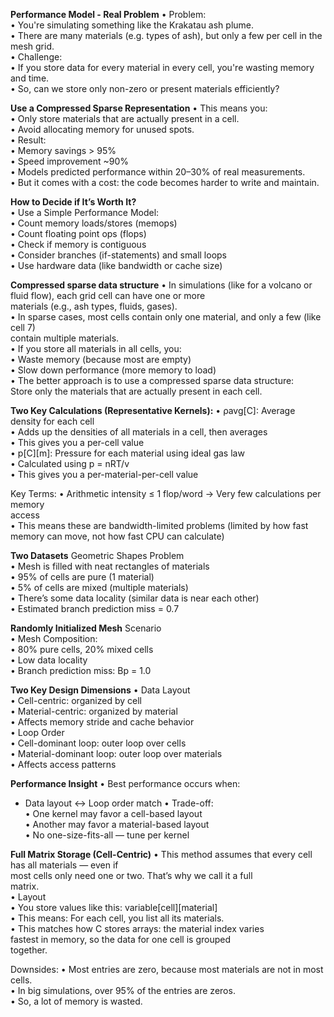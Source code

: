 **Performance Model - Real Problem**
• Problem:  
	• You're simulating something like the Krakatau ash plume.  
	• There are many materials (e.g. types of ash), but only a few per cell in the  
mesh grid.  
• Challenge:  
	• If you store data for every material in every cell, you're wasting memory  
	and time.  
	• So, can we store only non-zero or present materials efficiently?

**Use a Compressed Sparse Representation**
• This means you:  
	• Only store materials that are actually present in a cell.  
	• Avoid allocating memory for unused spots.  
• Result:  
	• Memory savings > 95%  
	• Speed improvement ~90%  
	• Models predicted performance within 20–30% of real measurements.  
	• But it comes with a cost: the code becomes harder to write and maintain.

**How to Decide if It’s Worth It?**  
• Use a Simple Performance Model:  
	• Count memory loads/stores (memops)  
	• Count floating point ops (flops)  
	• Check if memory is contiguous  
	• Consider branches (if-statements) and small loops  
	• Use hardware data (like bandwidth or cache size)

**Compressed sparse data structure**
• In simulations (like for a volcano or fluid flow), each grid cell can have one or more  
materials (e.g., ash types, fluids, gases).  
• In sparse cases, most cells contain only one material, and only a few (like cell 7)  
contain multiple materials.  
• If you store all materials in all cells, you:  
• Waste memory (because most are empty)  
• Slow down performance (more memory to load)  
• The better approach is to use a compressed sparse data structure:  
Store only the materials that are actually present in each cell.

**Two Key Calculations (Representative Kernels):**
• ρavg[C]: Average density for each cell  
	• Adds up the densities of all materials in a cell, then averages  
	• This gives you a per-cell value  
• p[C][m]: Pressure for each material using ideal gas law  
	• Calculated using p = nRT/v  
	• This gives you a per-material-per-cell value

Key Terms:
• Arithmetic intensity ≤ 1 flop/word -> Very few calculations per memory  
access  
• This means these are bandwidth-limited problems (limited by how fast  
memory can move, not how fast CPU can calculate)

**Two Datasets**
Geometric Shapes Problem  
• Mesh is filled with neat rectangles of materials  
• 95% of cells are pure (1 material)  
• 5% of cells are mixed (multiple materials)  
• There’s some data locality (similar data is near each other)  
• Estimated branch prediction miss = 0.7

**Randomly Initialized Mesh**
Scenario  
• Mesh Composition:  
• 80% pure cells, 20% mixed cells  
• Low data locality  
• Branch prediction miss: Bp = 1.0

**Two Key Design Dimensions**
• Data Layout  
	• Cell-centric: organized by cell  
	• Material-centric: organized by material  
	• Affects memory stride and cache behavior  
• Loop Order  
	• Cell-dominant loop: outer loop over cells  
	• Material-dominant loop: outer loop over materials  
	• Affects access patterns

**Performance Insight**
• Best performance occurs when:  
- Data layout ↔ Loop order match
• Trade-off:  
	• One kernel may favor a cell-based layout  
	• Another may favor a material-based layout  
• No one-size-fits-all — tune per kernel  

**Full Matrix Storage (Cell-Centric)**
• This method assumes that every cell has all materials — even if  
most cells only need one or two. That’s why we call it a full  
matrix.  
• Layout  
	• You store values like this: variable[cell][material]  
	• This means: For each cell, you list all its materials.  
	• This matches how C stores arrays: the material index varies  
	fastest in memory, so the data for one cell is grouped  
	together.

Downsides: 
• Most entries are zero, because most materials are not in most cells.  
• In big simulations, over 95% of the entries are zeros.  
• So, a lot of memory is wasted.